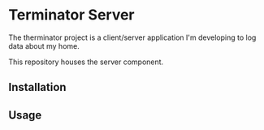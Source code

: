 # Terminator Server

The therminator project is a client/server application I'm developing to log
data about my home.

This repository houses the server component.

## Installation

## Usage
